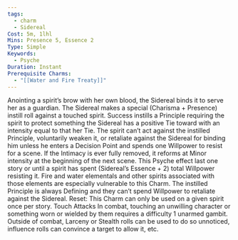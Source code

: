 ```yaml
---
tags:
  - charm
  - Sidereal
Cost: 5m, 1lhl
Mins: Presence 5, Essence 2
Type: Simple
Keywords:
  - Psyche
Duration: Instant
Prerequisite Charms:
  - "[[Water and Fire Treaty]]"
---
```

Anointing a spirit’s brow with her own blood, the Sidereal binds it to serve her as a guardian. The Sidereal makes a special (Charisma + Presence) instill roll against a touched spirit. Success instills a Principle requiring the spirit to protect something the Sidereal has a positive Tie toward with an intensity equal to that her Tie. The spirit can’t act against the instilled Principle, voluntarily weaken it, or retaliate against the Sidereal for binding him unless he enters a Decision Point and spends one Willpower to resist for a scene. If the Intimacy is ever fully removed, it reforms at Minor intensity at the beginning of the next scene. This Psyche effect last one story or until a spirit has spent (Sidereal’s Essence + 2) total Willpower resisting it. Fire and water elementals and other spirits associated with those elements are especially vulnerable to this Charm. The instilled Principle is always Defining and they can’t spend Willpower to retaliate against the Sidereal. Reset: This Charm can only be used on a given spirit once per story. Touch Attacks In combat, touching an unwilling character or something worn or wielded by them requires a difficulty 1 unarmed gambit. Outside of combat, Larceny or Stealth rolls can be used to do so unnoticed, influence rolls can convince a target to allow it, etc.